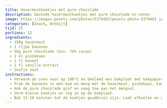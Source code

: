 ```yaml
---
title: Havermoutkoekjes met pure chocolade
description: Gezonde havermoutkoekjes met pure chocolade en noten
image: https://images.pexels.com/photos/5379483/pexels-photo-5379483.jpeg
categories: [Snack, Ontbijt]
tijd: 25
portions: 12
ingredients:
  - 150g havermout
  - 2 rijpe bananen
  - 50g pure chocolade (min. 70% cacao)
  - 2 el pindakaas
  - 1 tl kaneel
  - 1 tl vanille-extract
  - Snufje zout
instructions:
  - Verwarm de oven voor op 180°C en bekleed een bakplaat met bakpapier.
  - Prak de bananen in een kom en meng met de havermout, pindakaas, kaneel, vanille en zout.
  - Hak de pure chocolade grof en voeg toe aan het mengsel.
  - Vorm kleine koekjes en leg ze op de bakplaat.
  - Bak 15-18 minuten tot de koekjes goudbruin zijn. Laat afkoelen en geniet!
---
```

